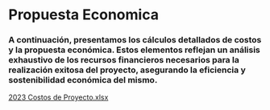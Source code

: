 # Propuesta Economica 
### A continuación, presentamos los cálculos detallados de costos y la propuesta económica. Estos elementos reflejan un análisis exhaustivo de los recursos financieros necesarios para la realización exitosa del proyecto, asegurando la eficiencia y sostenibilidad económica del mismo.
[2023 Costos de Proyecto.xlsx](https://github.com/Ingenieria-Software-2023/Software-Innovators/files/13455476/2023.Costos.de.Proyecto.xlsx)
